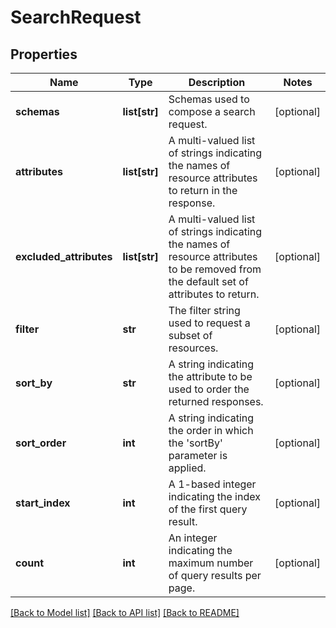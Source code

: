 # SearchRequest

## Properties
Name | Type | Description | Notes
------------ | ------------- | ------------- | -------------
**schemas** | **list[str]** | Schemas used to compose a search request. | [optional] 
**attributes** | **list[str]** | A multi-valued list of strings indicating the names of resource attributes to return in the response. | [optional] 
**excluded_attributes** | **list[str]** | A multi-valued list of strings indicating the names of resource attributes to be removed from the default set of attributes to return. | [optional] 
**filter** | **str** | The filter string used to request a subset of resources. | [optional] 
**sort_by** | **str** | A string indicating the attribute to be used to order the returned responses. | [optional] 
**sort_order** | **int** | A string indicating the order in which the &#39;sortBy&#39; parameter is applied. | [optional] 
**start_index** | **int** | A 1-based integer indicating the index of the first query result. | [optional] 
**count** | **int** | An integer indicating the maximum number of query results per page. | [optional] 

[[Back to Model list]](../README.md#documentation-for-models) [[Back to API list]](../README.md#documentation-for-api-endpoints) [[Back to README]](../README.md)


